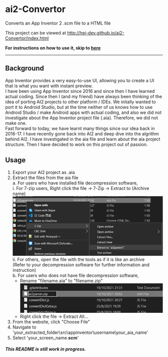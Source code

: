 # ai2-Convertor
 Converts an App Inventor 2 .scm file to a HTML file

This project can be viewed at http://hei-dev.github.io/ai2-Convertor/index.html

__For instructions on how to use it, skip to [here](#usage)__

-------------------
## Background

App Inventor provides a very easy-to-use UI, allowing you to create a UI that is what you want with instant preview.<br />
I have been using App Inventor since 2016 and since then I have learned actual coding.
Since then I (and my friend) have always been thinking of the idea of porting AI2 projects to other platform / IDEs.
We initally wanted to port it to Android Studio, but at the time neither of us knows how to use Android Studio / make Android apps with actual coding, and also we did not investigate about the App Inventor project file (.aia). Therefore, we did not make one.<br />
Fast forward to today, we have learnt many things since our idea back in 2016-17. I have recently gone back into AI2 and deep dive into the algrithm behind AI2. I have investigated in the aia file and learn about the aia project structure. Then I have decided to work on this project out of passion.

## Usage

1. Export your AI2 project as .aia
2. Extract the files from the aia file<br />
  a. For users who have installed file decompression software,<br />
    i. For 7-zip users, Right click the file -> 7-Zip -> Extract to (Archive name)<br />
    ![7-zip Instruction](README_img/step1.PNG)<br />
    ii. For others, open the file with the tools as if it is like an archive<br />
     (Refer to your decompression software for further information and instruction)<br />
  b. For users who does not have file decompression software,<br />
    - Rename "filename.aia" to "filename.zip"<br />
    ![Rename to .zip](README_img/step1b.PNG)
    - Right click the file -> Extract All...<br />
3. From the website, click "Choose File"
4. Navigate to 'your_extracted_folder\src\appinventor\username\your_aia_name\'
5. Select 'your_screen_name.__scm__'

##### This README is still work in progress.
